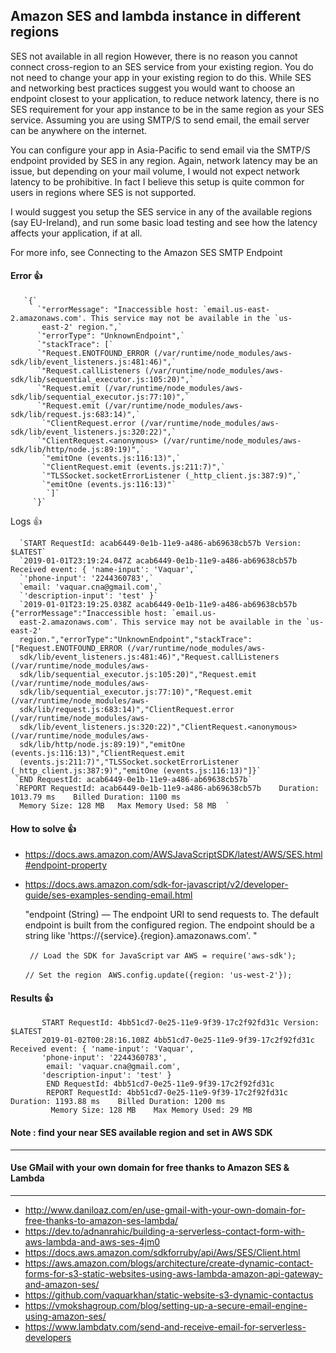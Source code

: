## Amazon SES and lambda instance in different regions

SES not available in all region However, there is no reason you cannot connect cross-region to an SES service from your existing region. You do not need to change your app in your existing region to do this. While SES and networking best practices suggest you would want to choose an endpoint closest to your application, to reduce network latency, there is no SES requirement for your app instance to be in the same region as your SES service. Assuming you are using SMTP/S to send email, the email server can be anywhere on the internet.

You can configure your app in Asia-Pacific to send email via the SMTP/S endpoint provided by SES in any region. Again, network latency may be an issue, but depending on your mail volume, I would not expect network latency to be prohibitive. In fact I believe this setup is quite common for users in regions where SES is not supported.

I would suggest you setup the SES service in any of the available regions (say EU-Ireland), and run some basic load testing and see how the latency affects your application, if at all.

For more info, see Connecting to the Amazon SES SMTP Endpoint


#### Error 👍 

       `{`
          `"errorMessage": "Inaccessible host: `email.us-east-2.amazonaws.com'. This service may not be available in the `us- 
           east-2' region.",`
          `"errorType": "UnknownEndpoint",`
          `"stackTrace": [`
          `"Request.ENOTFOUND_ERROR (/var/runtime/node_modules/aws-sdk/lib/event_listeners.js:481:46)",`
          `"Request.callListeners (/var/runtime/node_modules/aws-sdk/lib/sequential_executor.js:105:20)",`
          `"Request.emit (/var/runtime/node_modules/aws-sdk/lib/sequential_executor.js:77:10)",`
          `"Request.emit (/var/runtime/node_modules/aws-sdk/lib/request.js:683:14)",`
           `"ClientRequest.error (/var/runtime/node_modules/aws-sdk/lib/event_listeners.js:320:22)",`
          `"ClientRequest.<anonymous> (/var/runtime/node_modules/aws-sdk/lib/http/node.js:89:19)",`
           `"emitOne (events.js:116:13)",`
           `"ClientRequest.emit (events.js:211:7)",`
           `"TLSSocket.socketErrorListener (_http_client.js:387:9)",`
           `"emitOne (events.js:116:13)"`
            `]`
         `}`


Logs 👍 

      `START RequestId: acab6449-0e1b-11e9-a486-ab69638cb57b Version: $LATEST`
      `2019-01-01T23:19:24.047Z	acab6449-0e1b-11e9-a486-ab69638cb57b	Received event: { 'name-input': 'Vaquar',`
      `'phone-input': '2244360783',`
      `email: 'vaquar.cna@gmail.com',`
      `'description-input': 'test' }`
      `2019-01-01T23:19:25.038Z	acab6449-0e1b-11e9-a486-ab69638cb57b	{"errorMessage":"Inaccessible host: `email.us- 
      east-2.amazonaws.com'. This service may not be available in the `us-east-2'  
      region.","errorType":"UnknownEndpoint","stackTrace":["Request.ENOTFOUND_ERROR (/var/runtime/node_modules/aws- 
      sdk/lib/event_listeners.js:481:46)","Request.callListeners (/var/runtime/node_modules/aws- 
      sdk/lib/sequential_executor.js:105:20)","Request.emit (/var/runtime/node_modules/aws- 
      sdk/lib/sequential_executor.js:77:10)","Request.emit (/var/runtime/node_modules/aws- 
      sdk/lib/request.js:683:14)","ClientRequest.error (/var/runtime/node_modules/aws- 
      sdk/lib/event_listeners.js:320:22)","ClientRequest.<anonymous> (/var/runtime/node_modules/aws- 
      sdk/lib/http/node.js:89:19)","emitOne (events.js:116:13)","ClientRequest.emit 
      (events.js:211:7)","TLSSocket.socketErrorListener (_http_client.js:387:9)","emitOne (events.js:116:13)"]}`
     `END RequestId: acab6449-0e1b-11e9-a486-ab69638cb57b`
     `REPORT RequestId: acab6449-0e1b-11e9-a486-ab69638cb57b	Duration: 1013.79 ms	Billed Duration: 1100 ms 	 
      Memory Size: 128 MB	Max Memory Used: 58 MB	`


#### How to solve 👍 

- https://docs.aws.amazon.com/AWSJavaScriptSDK/latest/AWS/SES.html#endpoint-property
- https://docs.aws.amazon.com/sdk-for-javascript/v2/developer-guide/ses-examples-sending-email.html


     "endpoint (String) — The endpoint URI to send requests to. The default endpoint is built from the configured 
         region. The endpoint should be a string like 'https://{service}.{region}.amazonaws.com'. "

     ` // Load the SDK for JavaScript`
     `var AWS = require('aws-sdk');`

     `// Set the region `
     `AWS.config.update({region: 'us-west-2'});`


#### Results 👍 

           START RequestId: 4bb51cd7-0e25-11e9-9f39-17c2f92fd31c Version: $LATEST
           2019-01-02T00:28:16.108Z	4bb51cd7-0e25-11e9-9f39-17c2f92fd31c	Received event: { 'name-input': 'Vaquar',
           'phone-input': '2244360783',
            email: 'vaquar.cna@gmail.com',
           'description-input': 'test' }
            END RequestId: 4bb51cd7-0e25-11e9-9f39-17c2f92fd31c
            REPORT RequestId: 4bb51cd7-0e25-11e9-9f39-17c2f92fd31c	Duration: 1193.88 ms	Billed Duration: 1200 ms 	 
             Memory Size: 128 MB	Max Memory Used: 29 MB	


#### Note : find your near SES available region and set in AWS SDK
---------------------------------------------------------
#### Use GMail with your own domain for free thanks to Amazon SES & Lambda

---------------------------------------------------------

- http://www.daniloaz.com/en/use-gmail-with-your-own-domain-for-free-thanks-to-amazon-ses-lambda/
- https://dev.to/adnanrahic/building-a-serverless-contact-form-with-aws-lambda-and-aws-ses-4jm0
- https://docs.aws.amazon.com/sdkforruby/api/Aws/SES/Client.html
- https://aws.amazon.com/blogs/architecture/create-dynamic-contact-forms-for-s3-static-websites-using-aws-lambda-amazon-api-gateway-and-amazon-ses/
- https://github.com/vaquarkhan/static-website-s3-dynamic-contactus
- https://vmokshagroup.com/blog/setting-up-a-secure-email-engine-using-amazon-ses/
- https://www.lambdatv.com/send-and-receive-email-for-serverless-developers
